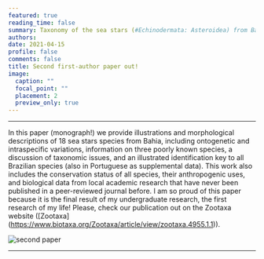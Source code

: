 ```yaml
---
featured: true
reading_time: false
summary: Taxonomy of the sea stars (#Echinodermata: Asteroidea) from Bahia State, including ontogenetic variation and an illustrated key to the Brazilian species 
authors:
date: 2021-04-15
profile: false
comments: false
title: Second first-author paper out!
image:
  caption: ""
  focal_point: ""
  placement: 2
  preview_only: true
---
```


---
In this paper (monograph!) we provide illustrations and morphological descriptions of 18 sea stars species from Bahia, including ontogenetic and 
intraspecific variations, information on three poorly known species, a discussion of taxonomic issues, and an illustrated identification key to all 
Brazilian species (also in Portuguese as supplemental data). This work also includes the conservation status of all species, their anthropogenic uses, 
and biological data from local academic research that have never been published in a peer-reviewed journal before. I am so proud of this paper because 
it is the final result of my undergraduate research, the first research of my life! Please, check our publication out on the Zootaxa website ([Zootaxa]
(https://www.biotaxa.org/Zootaxa/article/view/zootaxa.4955.1.1)).

![second paper](https://raw.githubusercontent.com/rosanafcunha/rosanafcunha/blob/master/static/media/secondpaper.jpg "second paper")

---
